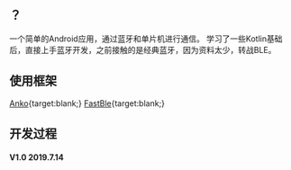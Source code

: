 ## ？
一个简单的Android应用，通过蓝牙和单片机进行通信。
学习了一些Kotlin基础后，直接上手蓝牙开发，之前接触的是经典蓝牙，因为资料太少，转战BLE。  

## 使用框架
[Anko](https://github.com/Kotlin/anko){target:blank;}
[FastBle](https://github.com/Jasonchenlijian/FastBle){target:blank;}

## 开发过程
#### V1.0 2019.7.14
